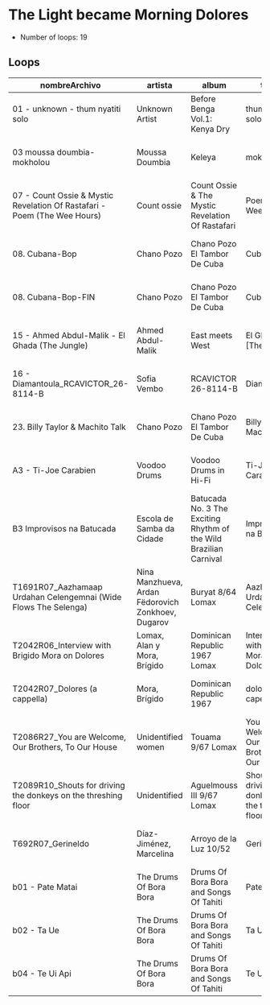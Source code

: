 
# The Light became Morning Dolores

- Number of loops: 19

## Loops

|nombreArchivo|artista|album|titulo|fecha|lugar|antropoloop|
| --- | --- | --- | --- | --- | --- | --- |
|01 - unknown - thum nyatiti solo|Unknown Artist|Before Benga Vol.1: Kenya Dry|thum nyatiti solo|1988|Kenia|The Light became Morning Dolores|
|03 moussa doumbia-mokholou|Moussa Doumbia|Keleya|mokholou|1970|Costa de Marfil|The Light became Morning Dolores|
|07 - Count Ossie & Mystic Revelation Of Rastafari - Poem (The Wee Hours)|Count ossie|Count Ossie & The Mystic Revelation Of Rastafari|Poem (The Wee Hours)|1974|Jamaica|The Light became Morning Dolores|
|08. Cubana-Bop|Chano Pozo|Chano Pozo El Tambor De Cuba|Cubana-Bop|19¿¿|Cuba|The Light became Morning Dolores|
|08. Cubana-Bop-FIN|Chano Pozo|Chano Pozo El Tambor De Cuba|Cubana-Bop|19¿¿|Cuba|The Light became Morning Dolores|
|15 - Ahmed Abdul-Malik - El Ghada (The Jungle)|Ahmed Abdul-Malik|East meets West|El Ghada [The Jungle]|1960|Nueva York|The Light became Morning Dolores|
|16 - Diamantoula_RCAVICTOR_26-8114-B|Sofia Vembo|RCAVICTOR 26-8114-B|Diamantoula|1938|Grecia|The Light became Morning Dolores|
|23. Billy Taylor & Machito Talk|Chano Pozo|Chano Pozo El Tambor De Cuba|Billy Taylor & Machito Talk|19¿¿|Cuba|The Light became Morning Dolores|
|A3 - Ti-Joe Carabien|Voodoo Drums|Voodoo Drums in Hi-Fi|Ti-Joe Carabien|1958|Haiti|The Light became Morning Dolores|
|B3 Improvisos na Batucada|Escola de Samba da Cidade|Batucada No. 3 The Exciting Rhythm of the Wild Brazilian Carnival|Improvisos na Batucada|1971|Brasil|The Light became Morning Dolores|
|T1691R07_Aazhamaap Urdahan Celengemnai (Wide Flows The Selenga)|Nina Manzhueva, Ardan Fëdorovich Zonkhoev, Dugarov|Buryat 8/64 Lomax|Aazhamaap Urdahan Celengemnai|1964|Buriatia|The Light became Morning Dolores|
|T2042R06_Interview with Brigido Mora on Dolores|Lomax, Alan y Mora, Brígido|Dominican Republic 1967 Lomax|Interview with Brigido Mora on Dolores|1967|Rep. Dominicana|The Light became Morning Dolores|
|T2042R07_Dolores (a cappella)|Mora, Brígido|Dominican Republic 1967|dolores (a capella)|1967|Rep. Dominicana|The Light became Morning Dolores|
|T2086R27_You are Welcome, Our Brothers, To Our House|Unidentified women|Touama 9/67 Lomax|You are Welcome, Our Brothers, To Our House|1967|Marruecos|The Light became Morning Dolores|
|T2089R10_Shouts for driving the donkeys on the threshing floor|Unidentified|Aguelmouss III 9/67 Lomax|Shouts for driving the donkeys on the threshing floor|1967|Marruecos|The Light became Morning Dolores|
|T692R07_Gerineldo|Díaz-Jiménez, Marcelina|Arroyo de la Luz 10/52|Gerineldo|1952|España|The Light became Morning Dolores|
|b01 - Pate Matai|The Drums Of Bora Bora|Drums Of Bora Bora and Songs Of Tahiti|Pate Matai|1956|Polinesia Francesa|The Light became Morning Dolores|
|b02 - Ta Ue|The Drums Of Bora Bora|Drums Of Bora Bora and Songs Of Tahiti|Ta Ue|1956|Polinesia Francesa|The Light became Morning Dolores|
|b04 - Te Ui Api|The Drums Of Bora Bora|Drums Of Bora Bora and Songs Of Tahiti|Te Ui Api|1956|Polinesia Francesa|The Light became Morning Dolores|

